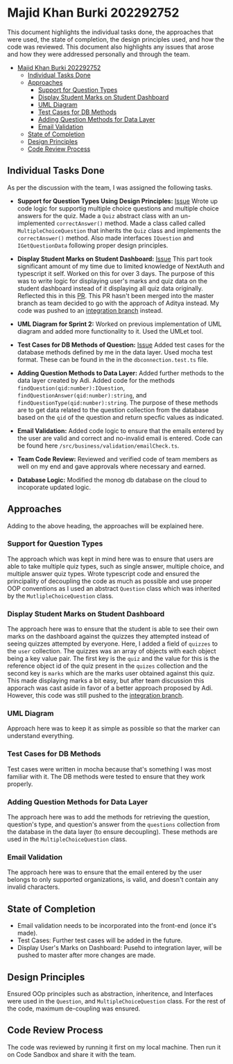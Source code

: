 # Majid Khan Burki 202292752

This document highlights the individual tasks done, the approaches that were used, the state of completion, the design principles used, and how the code was reviewed. This document also highlights any issues that arose and how they were addressed personally and through the team.

- [Majid Khan Burki 202292752](#majid-khan-burki-202292752)
  - [Individual Tasks Done](#individual-tasks-done)
  - [Approaches](#approaches)
    - [Support for Question Types](#support-for-question-types)
    - [Display Student Marks on Student Dashboard](#display-student-marks-on-student-dashboard)
    - [UML Diagram](#uml-diagram)
    - [Test Cases for DB Methods](#test-cases-for-db-methods)
    - [Adding Question Methods for Data Layer](#adding-question-methods-for-data-layer)
    - [Email Validation](#email-validation)
  - [State of Completion](#state-of-completion)
  - [Design Principles](#design-principles)
  - [Code Review Process](#code-review-process)

## Individual Tasks Done

As per the discussion with the team, I was assigned the following tasks.

- **Support for Question Types Using Design Principles:** [Issue](https://github.com/MUN-COMP6905/project-hteam/issues/130) Wrote up code logic for supportig multiple choice questions and multiple choice answers for the quiz. Made a `Quiz` abstract class with an un-implemented `correctAnswer()` method. Made a class called called `MultipleChoiceQuestion` that inherits the `Quiz` class and implements the `correctAnswer()` method. Also made interfaces `IQuestion` and `IGetQuestionData` following proper design principles.

- **Display Student Marks on Student Dashboard:** [Issue](https://github.com/MUN-COMP6905/project-hteam/issues/78) This part took significant amount of my time due to limited knowledge of NextAuth and typescript it self. Worked on this for over 3 days. The purpose of this was to write logic for displaying user's marks and quiz data on the student dashboard instead of it displaying all quiz data originally. Reflected this in this [PR](https://github.com/MUN-COMP6905/project-hteam/pull/95). This PR hasn't been merged into the master branch as team decided to go with the approach of Aditya instead. My code was pushed to an [integration branch](https://github.com/MUN-COMP6905/project-hteam/tree/student-dashboard-quizbank) instead.

- **UML Diagram for Sprint 2:** Worked on previous implementation of UML diagram and added more functionality to it. Used the UMLet tool.

- **Test Cases for DB Methods of Question:** [Issue](https://github.com/MUN-COMP6905/project-hteam/issues/139) Added test cases for the database methods defined by me in the data layer. Used mocha test format. These can be found in the in the `dbconnection.test.ts` file.

- **Adding Question Methods to Data Layer:** Added further methods to the data layer created by Adi. Added code for the methods `findQuestion(qid:number):IQuestion`, `findQuestionAnswer(qid:number):string`, and `findQuestionType(qid:number):string`. The purpose of these methods are to get data related to the question collection from the database based on the `qid` of the question and return specfic values as indicated. 

- **Email Validation:** Added code logic to ensure that the emails entered by the user are valid and correct and no-invalid email is entered. Code can be found here `/src/business/validation/emailCheck.ts`.

- **Team Code Review:** Reviewed and verified code of team members as well on my end and gave approvals where necessary and earned.

- **Database Logic:** Modified the monog db database on the cloud to incoporate updated logic. 

## Approaches

Adding to the above heading, the approaches will be explained here.

### Support for Question Types

The approach which was kept in mind here was to ensure that users are able to take multiple quiz types, such as single answer, multiple choice, and multiple answer quiz types. Wrote typescript code and ensured the principality of decoupling the code as much as possible and use proper OOP conventions as I used an abstract `Question` class which was inherited by the `MutlipleChoiceQuestion` class.

### Display Student Marks on Student Dashboard

The approach here was to ensure that the student is able to see their own marks on the dashboard against the quizzes they attempted instead of seeing quizzes attempted by everyone. Here, I added a field of `quizzes` to the `user` collection. The quizzes was an array of objects with each object being a key value pair. The first key is the `quiz` and the value for this is the reference object id of the quiz present in the `quizes` collection and the second key is `marks` which are the marks user obtained against this quiz. This made displaying marks a bit easy, but after team discussion this apporach was cast aside in favor of a better approach proposed by Adi. However, this code was still pushed to the [integration branch](https://github.com/MUN-COMP6905/project-hteam/tree/student-dashboard-quizbank).

### UML Diagram

Approach here was to keep it as simple as possible so that the marker can understand everything.

### Test Cases for DB Methods

Test cases were written in mocha because that's something I was most familiar with it. The DB methods were tested to ensure that they work properly.

### Adding Question Methods for Data Layer

The approach here was to add the methods for retrieving the question, question's type, and question's answer from the `questions` collection from the database in the data layer (to ensure decoupling). These methods are used in the `MultipleChoiceQuestion` class.

### Email Validation

 The approach here was to ensure that the email entered by the user belongs to only supported organizations, is valid, and doesn't contain any invalid characters.

## State of Completion

- Email validation needs to be incorporated into the front-end (once it's made).
- Test Cases: Further test cases will be added in the future.
- Display User's Marks on Dashboard: Pusehd to integration layer, will be pushed to master after more changes are made.

## Design Principles

Ensured OOp principles such as abstraction, inheritence, and Interfaces were used in the `Question`, and `MultipleChoiceQuestion` class. For the rest of the code, maximum de-coupling was ensured.

## Code Review Process

The code was reviewed by running it first on my local machine. Then run it on Code Sandbox and share it with the team.
